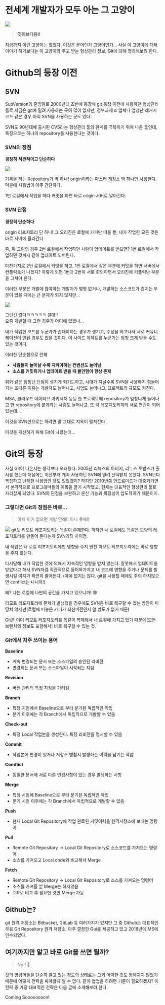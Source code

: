 # 전세계 개발자가 모두 아는 그 고양이

<img src="https://raw.githubusercontent.com/gist/moonheekim0118/bcbbb9c2fd8c477027617a67e0ec812f/raw/2c15614ff01ff7518bcd6da526939644c8324e11/octocat.gif" >

> **깃허브다옹!!**

지금까지 이런 고양이는 없었다. 이것은 문어인가 고양이인가...
사실 이 고양이에 대해 이야기 하기보다는 이 고양이와 주고 받는 형상관리 정보, Git에 대해 정리해보려 한다.

# Github의 등장 이전
## SVN
SubVersion의 줄임말로 2000년대 초반에 등장해 git 등장 이전에 사용하던 형상관리 툴로 지금은 git에 밀려 사용하는 곳이 많이 없지만, 정부과제 si 업체나 엄청난 레거시 코드 같은 경우 아직 SVN을 사용하는 곳도 있다.

SVN도 90년대에 출시된 CVS라는 형상관리 툴의 한계를 극복하기 위해 나온 툴인데, 특징으로는 하나의 repository를 사용한다는 것이다.
### SVN의 장점
**굉장히 직관적이고 단순하다**

<img src="../imgs/2022_06/01_1.png">

기록을 하는 Repository가 딱 하나!
origin이라는 마스터 저장소 딱 하나만 사용한다.
덕분에 사용법이 아주 간단하다.

1번 로컬에서 작업을 하다 커밋을 하면 바로 origin 서버로 날아간다.

### SVN 단점
**굉장히 단순하다**

origin 리포지토리 단 하나!
그 오리진은 로컬에 카피만 떠올 뿐, 내가 작업한 모든 것은 바로 서버에 올라간다

즉, 위 그림의 경우
2번 로컬에서 작업하던 사람이 업데이트를 받으면?
1번 로컬에서 작업하던 것까지 같이 업데이트 되버린다.

마찬가지로 2번 로컬에서 커밋을 하고, 1번 로컬에서 같은 부분에 커밋을 하면 서버에서 컨플릭트가 나겠지?
이렇게 되면 1번과 2번이 서로 회의하면서 오리진에 커플릭난 부분을 고쳐야 한다.

이러한 부분은 개발에 참여하는 개발자가 몇명 없거나, 개발하는 소스코드가 겹치는 부분이 없을 때에는 큰 문제가 되지 않지만...
<p>
<img src="../imgs/2022_06/01_2.png" >
</p>

그런건 없다ㅋㅋㅋㅋㅋ 절대!!<br>
요즘 개발할 때 그런 경우가 어디에 있겠나...

내가 작업한 코드를 누군가가 손대야하는 경우가 생기고, 수정을 하고나서 서로 커뮤니케이션이 안된 경우도 있을 것이다. 이 사이드 이펙트를 누군가는 엄청 크게 받을 수도 있는 것이다.

이러한 단순함으로 인해
- **사람들이 늘어날 수록 지켜야하는 컨벤션도 늘어남**
- **소스를 커밋하거나 업데이트 받을 때 불안함이 항상 존재**

위와 같은 엄청난 단점이 생기게 되기도하고,
시대가 지날수록 SVN을 사용하기 힘들어지는 또다른 이유는 개발자도 늘어나고, 사업도 늘어나고, 프로젝트의 규모도 커진다.

MSA, 클라우드 네이티브 아키텍처 등등 한 프로젝트에 repository가 엄청나게 늘어나고 한 repository에 붙게되는 사람도 늘어나고. 또 각 레포지토리끼리 서로 연관이 되어 있는데…

이것을 SVN만으로는 하려면 말 그대로 지옥이 펼쳐진다

이것을 개선하기 위해 Git이 나왔는데…

# Git의 등장
사실 Git이 나온지는 생각보다 오래됬다. 2005년 리눅스의 아버지, 리누스 토발즈가 출시를 했는데 처음에는 이전부터 계속 사용하던 SVN에 밀려 선택받지 못했다. SVN보다 복잡하고 난해한 사용법인 탓도 있었겠지?
하지만 2010년쯤 안드로이드가 대중화되면서 본격적으로 프로그래머들의 이목을 끌기 시작했고, 현재는 대표적인 형상관리 툴로 자리잡게 되었다. SVN의 단점을 보완하고 분산 기능과 확장성이 압도적이기 때문이지.

### 그렇다면 Git의 장점은 바로...

> 이제 이거 없으면 개발 안해!! 아니 못해!!

<img src="https://s3.us-west-2.amazonaws.com/secure.notion-static.com/22b689a3-3a5a-4e82-8ba2-bf261e99de89/%E1%84%89%E1%85%B3%E1%84%8F%E1%85%B3%E1%84%85%E1%85%B5%E1%86%AB%E1%84%89%E1%85%A3%E1%86%BA_2022-06-11_%E1%84%8B%E1%85%A9%E1%84%8C%E1%85%A5%E1%86%AB_11.12.15.png?X-Amz-Algorithm=AWS4-HMAC-SHA256&X-Amz-Content-Sha256=UNSIGNED-PAYLOAD&X-Amz-Credential=AKIAT73L2G45EIPT3X45%2F20220611%2Fus-west-2%2Fs3%2Faws4_request&X-Amz-Date=20220611T152244Z&X-Amz-Expires=86400&X-Amz-Signature=bae7df8993a2e6437afa8b6a7afc8d79e9d8314cfd365a345f9375297cbd4bfe&X-Amz-SignedHeaders=host&response-content-disposition=filename%20%3D%22%25E1%2584%2589%25E1%2585%25B3%25E1%2584%258F%25E1%2585%25B3%25E1%2584%2585%25E1%2585%25B5%25E1%2586%25AB%25E1%2584%2589%25E1%2585%25A3%25E1%2586%25BA%25202022-06-11%2520%25E1%2584%258B%25E1%2585%25A9%25E1%2584%258C%25E1%2585%25A5%25E1%2586%25AB%252011.12.15.png%22&x-id=GetObject" >
git도 리모트 레포지토리는 똑같이 존재한다. 하지만 내 로컬에도 똑같은 모양의 레포지토리를 만들어 둔다는게 SVN과의 차이점.

내 작업은 내 로컬 리포지토리에만 영향을 주지 원천 리모트 레포지토리에는 바로 영향을 주지 않는다.

다시말해 내가 작업한 것에 의해서 지속적인 영향을 받지 않는다.
잘못해서 업데이트를 받았다고 해서 SVN처럼 직관적으로 들어와가지고 내 코드에 영향을 주거나 문제를 발생시킬 여지가 확연히 줄어든다. (아예 없지는 않다. git을 사용할 때에도 주의 하지않으면 conflict는 나니까!)

왜? 나는 로컬에 나만의 공간을 가지고 있으니까! 😎

리모트 리포지토리에 문제가 발생했을 경우에도 SVN은 바로 복구할 수 있는 방안이 마땅치 않지만(로컬에 떠놓은 카피가 최신버전인지 알 방도가 없기 때문)

Git은 이미 리모트 리포지토리를 똑같이 복제해서 내 로컬에 가지고 있기 때문에(모든 브렌치의 정보도 포함해서) 바로 복구할 수 있는 것.

### Git에서 자주 쓰이는 용어
**Baseline**
- 계속 변경되는 문서 또는 소스파일의 승인된 리비전
- 변경되는 문서 또는 소스파일이 시작되는 지점

**Revision**
- 버전 관리의 특정 지점을 가리킴

**Branch**
- 특정 지점에서 Baseline으로 부터 분기된 독립적인 작업
- 분기 이후에는 각 Branch에서 독립적으로 개발할 수 있음

**Check-out**
- 특정 Local 작업본을 생성한다. 특정 리비전을 명시할 수 있음

**Commit**
- 작업본에 변경이 있거나 저장소 병합시 발생하는 이력을 남기는 작업

**Comflict**
- 동일한 문서에 서로 다른 변경사항이 있는 경우 발생하는 사항

**Merge**
- 특정 시점에 Baseline으로 부터 분기된 독립적인 작업
- 분기 시점 이후에는 각 Branch에서 독립적으로 개발할 수 있음

**Push**
- 현재 Local Git Repository에 작업 완료된 커밋이력을 원격저장소에 보내는 명령어

**Pull**
- Remote Git Repository → Local Git Repository로 소스코드를 가져오는 명령어
- 소스를 가져오고 Local code와 비교해서 Merge

**Fetch**
- Remote Git Repository → Local Git Repository로 소스를 가져오는 명령어
- 소스를 가져올 뿐 Merge는 하지않음
- Diff로 비교 후 필요한 것만 Merge 가능

## Github는?

git 원격 저장소는 Bitbucket,  GitLab 등 여러가지가 있지만 그 중 Github는 대표적인 무료 Git Repository 원격 저장소.
아주 깔끔한 Gui를 제공하고 있고 2018년에 MS에 인수되었다.


## 여기까지만 알고 바로 Git을 쓰면 될까?

> No!! 🙅

깃의 명령어들을 단순히 알고 있는 정도의 상태로는 그외 어떠한 것도 정해지지 않았기 때문에 어떻게 전략을 짜야할지 알 수 없다.
같이 협업을 하려면 기준이 필요하겠지?
이 전략 중 가장 대표적인 전략은 다음 글에 소개해보려 한다.

Coming Soooooooon!